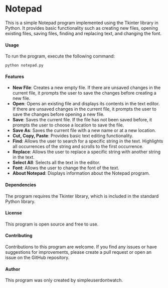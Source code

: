 # Notepad

This is a simple Notepad program implemented using the Tkinter library in Python. It provides basic functionality such as creating new files, opening existing files, saving files, finding and replacing text, and changing the font.

#### Usage

To run the program, execute the following command:

```
python notepad.py
```

#### Features

- **New File**: Creates a new empty file. If there are unsaved changes in the current file, it prompts the user to save the changes before creating a new file.
- **Open**: Opens an existing file and displays its contents in the text editor. If there are unsaved changes in the current file, it prompts the user to save the changes before opening a new file.
- **Save**: Saves the current file. If the file has not been saved before, it prompts the user to choose a location to save the file.
- **Save As**: Saves the current file with a new name or at a new location.
- **Cut, Copy, Paste**: Provides basic text editing functionality.
- **Find**: Allows the user to search for a specific string in the text. Highlights all occurrences of the string and scrolls to the first occurrence.
- **Replace**: Allows the user to replace a specific string with another string in the text.
- **Select All**: Selects all the text in the editor.
- **Font**: Allows the user to change the font of the text.
- **About Notepad**: Displays information about the Notepad program.

#### Dependencies

The program requires the Tkinter library, which is included in the standard Python library.

#### License

This program is open source and free to use.

#### Contributing

Contributions to this program are welcome. If you find any issues or have suggestions for improvements, please create a pull request or open an issue on the GitHub repository.

#### Author

This program was only created by simpleuserdontwatch.
